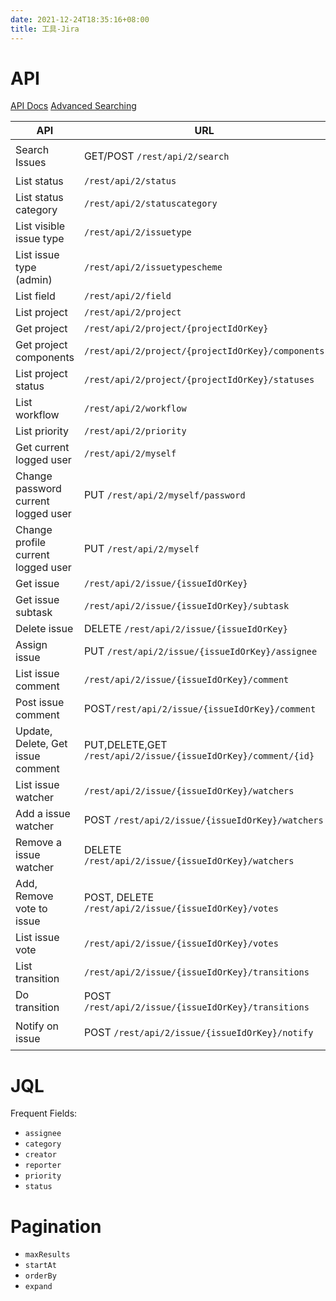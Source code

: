 ```yaml
---
date: 2021-12-24T18:35:16+08:00
title: 工具-Jira
---
```


# API

[API Docs](https://docs.atlassian.com/software/jira/docs/api/REST/8.7.0/)
[Advanced Searching](http://confluence.atlassian.com/display/JIRA/Advanced+Searching)

| API                                 | URL                                                            | Example                                                                                                                                                       |
| ----------------------------------- | -------------------------------------------------------------- | ------------------------------------------------------------------------------------------------------------------------------------------------------------- |
| Search Issues                       | GET/POST `/rest/api/2/search`                                  | `?maxResults=1&jql=${encodeURIComponent('assignee=currentuser() AND status=closed')}&fields=id,key,summary,issuetype,status`                                  |
| List status                         | `/rest/api/2/status`                                           |                                                                                                                                                               |
| List status category                | `/rest/api/2/statuscategory`                                   |                                                                                                                                                               |
| List visible issue type             | `/rest/api/2/issuetype`                                        |                                                                                                                                                               |
| List issue type (admin)             | `/rest/api/2/issuetypescheme`                                  |                                                                                                                                                               |
| List field                          | `/rest/api/2/field`                                            |                                                                                                                                                               |
| List project                        | `/rest/api/2/project`                                          |                                                                                                                                                               |
| Get project                         | `/rest/api/2/project/{projectIdOrKey}`                         |                                                                                                                                                               |
| Get project components              | `/rest/api/2/project/{projectIdOrKey}/components`              |                                                                                                                                                               |
| List project status                 | `/rest/api/2/project/{projectIdOrKey}/statuses`                |                                                                                                                                                               |
| List workflow                       | `/rest/api/2/workflow`                                         | `?workflowName=`                                                                                                                                              |
| List priority                       | `/rest/api/2/priority`                                         |                                                                                                                                                               |
| Get current logged user             | `/rest/api/2/myself`                                           |                                                                                                                                                               |
| Change password current logged user | PUT `/rest/api/2/myself/password`                              | `{ currentPassword: '', password: '' }`                                                                                                                       |
| Change profile current logged user  | PUT `/rest/api/2/myself`                                       | `{ password: '', emailAddress: '', displayName: '' }`                                                                                                         |
| Get issue                           | `/rest/api/2/issue/{issueIdOrKey}`                             |                                                                                                                                                               |
| Get issue subtask                   | `/rest/api/2/issue/{issueIdOrKey}/subtask`                     |                                                                                                                                                               |
| Delete issue                        | DELETE `/rest/api/2/issue/{issueIdOrKey}`                      | `?deleteSubtasks=false`                                                                                                                                       |
| Assign issue                        | PUT `/rest/api/2/issue/{issueIdOrKey}/assignee`                | `{ name: '' }`                                                                                                                                                |
| List issue comment                  | `/rest/api/2/issue/{issueIdOrKey}/comment`                     |                                                                                                                                                               |
| Post issue comment                  | POST`/rest/api/2/issue/{issueIdOrKey}/comment`                 | `{ body: '', visibility: { type: 'role', value: 'administrators' } }`                                                                                         |
| Update, Delete, Get issue comment   | PUT,DELETE,GET `/rest/api/2/issue/{issueIdOrKey}/comment/{id}` | `{ body: '', visibility: { type: 'role', value: 'administrators' } }`                                                                                         |
| List issue watcher                  | `/rest/api/2/issue/{issueIdOrKey}/watchers`                    | `"fred"`                                                                                                                                                      |
| Add a issue watcher                 | POST `/rest/api/2/issue/{issueIdOrKey}/watchers`               | `"fred"`                                                                                                                                                      |
| Remove a issue watcher              | DELETE `/rest/api/2/issue/{issueIdOrKey}/watchers`             | `?username=fred`                                                                                                                                              |
| Add, Remove vote to issue           | POST, DELETE `/rest/api/2/issue/{issueIdOrKey}/votes`          |                                                                                                                                                               |
| List issue vote                     | `/rest/api/2/issue/{issueIdOrKey}/votes`                       |                                                                                                                                                               |
| List transition                     | `/rest/api/2/issue/{issueIdOrKey}/transitions`                 |                                                                                                                                                               |
| Do transition                       | POST `/rest/api/2/issue/{issueIdOrKey}/transitions`            | `{ transition: { id: '' } }`                                                                                                                                  |
| Notify on issue                     | POST `/rest/api/2/issue/{issueIdOrKey}/notify`                 | `{ subject: '', textBody: '', htmlBody: '', to: { reporter: true, assignee: true, watchers: true, voters: true, users: [{ name: 'fred', active: false }] } }` |

# JQL

Frequent Fields:
- `assignee`
- `category`
- `creator`
- `reporter`
- `priority`
- `status`

# Pagination

- `maxResults`
- `startAt`
- `orderBy`
- `expand`
